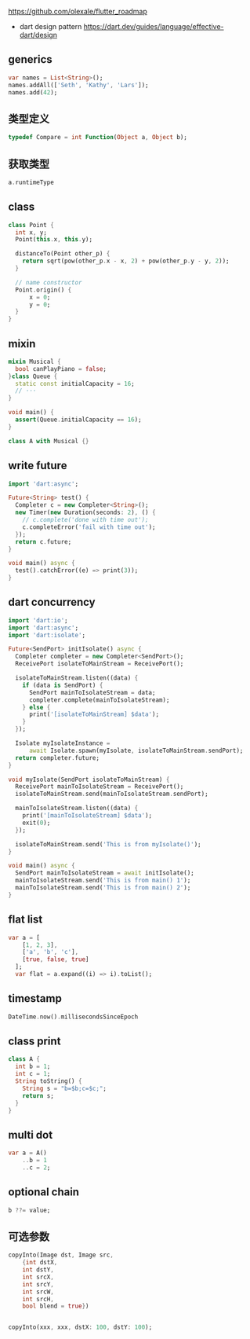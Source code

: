 https://github.com/olexale/flutter_roadmap

- dart design pattern https://dart.dev/guides/language/effective-dart/design

## generics

```dart
var names = List<String>();
names.addAll(['Seth', 'Kathy', 'Lars']);
names.add(42);
```

## 类型定义

```dart
typedef Compare = int Function(Object a, Object b);
```

## 获取类型

```dart
a.runtimeType
```

## class

```dart
class Point {
  int x, y;
  Point(this.x, this.y);

  distanceTo(Point other_p) {
    return sqrt(pow(other_p.x - x, 2) + pow(other_p.y - y, 2));
  }

  // name constructor
  Point.origin() {
      x = 0;
      y = 0;
  }
}
```

## mixin

```dart
mixin Musical {
  bool canPlayPiano = false;
}class Queue {
  static const initialCapacity = 16;
  // ···
}

void main() {
  assert(Queue.initialCapacity == 16);
}

class A with Musical {}
```

## write future

```dart
import 'dart:async';

Future<String> test() {
  Completer c = new Completer<String>();
  new Timer(new Duration(seconds: 2), () {
    // c.complete('done with time out');
    c.completeError('fail with time out');
  });
  return c.future;
}

void main() async {
  test().catchError((e) => print(3));
}
```

## dart concurrency

```dart
import 'dart:io';
import 'dart:async';
import 'dart:isolate';

Future<SendPort> initIsolate() async {
  Completer completer = new Completer<SendPort>();
  ReceivePort isolateToMainStream = ReceivePort();

  isolateToMainStream.listen((data) {
    if (data is SendPort) {
      SendPort mainToIsolateStream = data;
      completer.complete(mainToIsolateStream);
    } else {
      print('[isolateToMainStream] $data');
    }
  });

  Isolate myIsolateInstance =
      await Isolate.spawn(myIsolate, isolateToMainStream.sendPort);
  return completer.future;
}

void myIsolate(SendPort isolateToMainStream) {
  ReceivePort mainToIsolateStream = ReceivePort();
  isolateToMainStream.send(mainToIsolateStream.sendPort);

  mainToIsolateStream.listen((data) {
    print('[mainToIsolateStream] $data');
    exit(0);
  });

  isolateToMainStream.send('This is from myIsolate()');
}

void main() async {
  SendPort mainToIsolateStream = await initIsolate();
  mainToIsolateStream.send('This is from main() 1');
  mainToIsolateStream.send('This is from main() 2');
}

```

## flat list

```dart
var a = [
    [1, 2, 3],
    ['a', 'b', 'c'],
    [true, false, true]
  ];
  var flat = a.expand((i) => i).toList();
```

## timestamp

```dart
DateTime.now().millisecondsSinceEpoch

```

## class print

```dart
class A {
  int b = 1;
  int c = 1;
  String toString() {
    String s = "b=$b;c=$c;";
    return s;
  }
}
```

## multi dot

```dart
var a = A()
    ..b = 1
    ..c = 2;
```

## optional chain

```dart
b ??= value;
```

## 可选参数

```dart
copyInto(Image dst, Image src,
    {int dstX,
    int dstY,
    int srcX,
    int srcY,
    int srcW,
    int srcH,
    bool blend = true})


copyInto(xxx, xxx, dstX: 100, dstY: 100);
```
